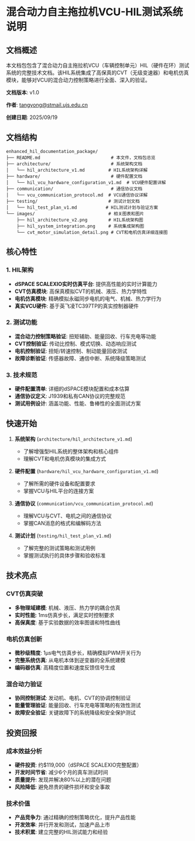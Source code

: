 # 混合动力自主拖拉机VCU-HIL测试系统说明

## 文档概述

本文档包包含了混合动力自主拖拉机VCU（车辆控制单元）HIL（硬件在环）测试系统的完整技术文档。该HIL系统集成了高保真的CVT（无级变速器）和电机仿真模块，能够对VCU的混合动力控制策略进行全面、深入的验证。

**文档版本**: v1.0  

**作者**: tangyong@stmail.ujs.edu.cn

**创建日期**: 2025/09/19 

## 文档结构

```
enhanced_hil_documentation_package/
├── README.md                           # 本文件，文档包总览
├── architecture/                       # 系统架构文档
│   └── hil_architecture_v1.md         # HIL系统架构详解
├── hardware/                           # 硬件配置文档
│   └── hil_vcu_hardware_configuration_v1.md  # VCU硬件配置详解
├── communication/                      # 通信协议文档
│   └── vcu_communication_protocol.md  # VCU通信协议详解
├── testing/                           # 测试计划文档
│   └── hil_test_plan_v1.md           # HIL测试计划与验证方案
└── images/                            # 相关图表和图片
    ├── hil_architecture_v2.png        # HIL系统架构图
    ├── hil_system_integration.png     # 系统集成架构图
    └── cvt_motor_simulation_detail.png # CVT和电机仿真详细连接图
```

## 核心特性

### 1. HIL架构

- **dSPACE SCALEXIO实时仿真平台**: 提供高性能的实时计算能力
- **CVT仿真模块**: 高保真模拟CVT的机械、液压、热力学特性
- **电机仿真模块**: 精确模拟永磁同步电机的电气、机械、热力学行为
- **真实VCU硬件**: 基于英飞凌TC397TP的真实控制器硬件

### 2. 测试功能

- **混合动力控制策略验证**: 扭矩辅助、能量回收、行车充电等功能
- **CVT控制验证**: 传动比控制、模式切换、动态响应测试
- **电机控制验证**: 扭矩/转速控制、制动能量回收测试
- **故障诊断验证**: 传感器故障、通信中断、系统降级策略测试

### 3. 技术规范

- **硬件配置清单**: 详细的dSPACE模块配置和成本估算
- **通信协议定义**: J1939和私有CAN协议的完整规范
- **测试用例设计**: 涵盖功能、性能、鲁棒性的全面测试方案

## 快速开始

1. **系统架构** (`architecture/hil_architecture_v1.md`)
   
   - 了解增强型HIL系统的整体架构和核心组件
   - 理解CVT和电机仿真模块的集成方式

2. **硬件配置** (`hardware/hil_vcu_hardware_configuration_v1.md`)
   
   - 了解所需的硬件设备和配置要求
   - 掌握VCU与HIL平台的连接方案

3. **通信协议** (`communication/vcu_communication_protocol.md`)
   
   - 理解VCU与CVT、电机之间的通信协议
   - 掌握CAN消息的格式和编解码方法

4. **测试计划** (`testing/hil_test_plan_v1.md`)
   
   - 了解完整的测试策略和测试用例
   - 掌握测试执行的具体步骤和验收标准

## 技术亮点

### CVT仿真突破

- **多物理域建模**: 机械、液压、热力学的耦合仿真
- **实时性能**: 1ms仿真步长，满足实时控制要求
- **高保真度**: 基于实验数据的效率图谱和特性曲线

### 电机仿真创新

- **微秒级精度**: 1μs电气仿真步长，精确模拟PWM开关行为
- **完整系统仿真**: 从电机本体到逆变器的全系统建模
- **编码器仿真**: 高精度位置和速度反馈信号生成

### 混合动力验证

- **协同控制测试**: 发动机、电机、CVT的协调控制验证
- **能量管理验证**: 能量回收、行车充电等策略的有效性测试
- **故障安全验证**: 关键故障下的系统降级和安全保护测试

## 投资回报

### 成本效益分析

- **硬件投资**: 约$119,000（dSPACE SCALEXIO完整配置）
- **开发时间节省**: 减少6个月的真车测试时间
- **质量提升**: 发现并解决80%以上的潜在问题
- **风险降低**: 避免昂贵的硬件损坏和安全事故

### 技术价值

- **产品竞争力**: 通过精确的控制策略优化，提升产品性能
- **开发效率**: 并行开发和测试，加速产品上市
- **技术积累**: 建立完整的HIL测试能力和经验
